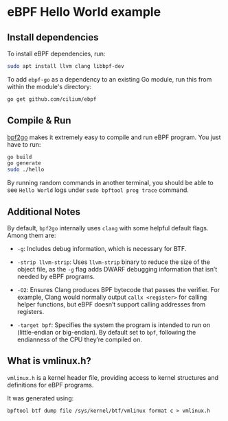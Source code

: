 # eBPF Hello World example

## Install dependencies

To install eBPF dependencies, run:
```bash
sudo apt install llvm clang libbpf-dev 
```

To add `ebpf-go` as a dependency to an existing Go module, run this from within the module's directory:
```bash
go get github.com/cilium/ebpf
```

## Compile & Run

[bpf2go](https://pkg.go.dev/github.com/cilium/ebpf/cmd/bpf2go) makes it extremely easy to compile and run eBPF program. You just have to run:
```bash
go build
go generate
sudo ./hello
```

By running random commands in another terminal, you should be able to see `Hello World` logs under `sudo bpftool prog trace` command.

## Additional Notes

By default, `bpf2go` internally uses `clang` with some helpful default flags. Among them are:

- `-g`: Includes debug information, which is necessary for BTF.

- `-strip llvm-strip`: Uses `llvm-strip` binary to reduce the size of the object file, as the `-g` flag adds DWARF debugging information that isn’t needed by eBPF programs.

- `-O2`: Ensures Clang produces BPF bytecode that passes the verifier. For example, Clang would normally output `callx <register>` for calling helper functions, but eBPF doesn’t support calling addresses from registers.

- `-target bpf`: Specifies the system the program is intended to run on (little-endian or big-endian). By default set to `bpf`, following the endianness of the CPU they’re compiled on.

## What is vmlinux.h?

`vmlinux.h` is a kernel header file, providing access to kernel structures and definitions for eBPF programs.

It was generated using:
```
bpftool btf dump file /sys/kernel/btf/vmlinux format c > vmlinux.h
```
